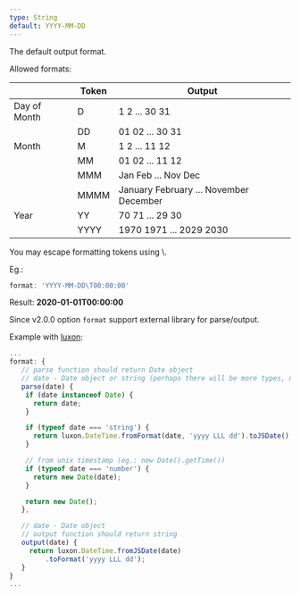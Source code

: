 ```yaml
---
type: String
default: YYYY-MM-DD
---
```


The default output format.

Allowed formats:

|  | Token | Output |
|-------|--------|---------|
| Day of Month | D | 1 2 ... 30 31 |
|  | DD | 01 02 ... 30 31 |
| Month | M | 1 2 ... 11 12 |
|  | MM | 01 02 ... 11 12 |
|  | MMM | Jan Feb ... Nov Dec |
|  | MMMM | January February ... November December |
| Year | YY | 70 71 ... 29 30 |
|  | YYYY | 1970 1971 ... 2029 2030 |

You may escape formatting tokens using \\.

Eg.:

```js
format: 'YYYY-MM-DD\T00:00:00'
```

Result: **2020-01-01T00:00:00**


Since v2.0.0 option `format` support external library for parse/output.

Example with [luxon](https://moment.github.io/luxon/index.html):

```js
...
format: {
   // parse function should return Date object
   // date - Date object or string (perhaps there will be more types, need to check)
   parse(date) {
    if (date instanceof Date) {
      return date;
    }

    if (typeof date === 'string') {
      return luxon.DateTime.fromFormat(date, 'yyyy LLL dd').toJSDate();
    }

    // from unix timestamp (eg.: new Date().getTime())
    if (typeof date === 'number') {
      return new Date(date);
    }

    return new Date();
   },

   // date - Date object
   // output function should return string
   output(date) {
     return luxon.DateTime.fromJSDate(date)
         .toFormat('yyyy LLL dd');
   }
}
...
```